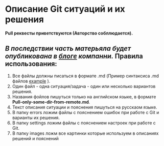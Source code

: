 Описание Git ситуаций и их решения
====================
**Pull реквесты приветствуются (Авторство собллюдается).**

*В последствии часть матерьяла будет опубликована в [блоге][howto] компанни.*
Правила использования:
--------------------
1. Все файлы должны писаться в формате .md (Пример синтаксиса .md файлов [example][syntax] ).
2. Один файл - одна ситуация/задача - один или несколько вариантов решения.
2. Названия фойлов пишуться только на английском языке, в формате **Pull-only-some-dir-from-remote.md**.
3. Текст описания ситуации и пояснения пишуться на русскаом языке. 
4. В папку errors ложим файлы с пояснением ошибок при работе с Git и варианты их решения.
5. В папку settings ложим файлы с пояснением настроек при работе с Git. 
6. В папку images ложм все картинки которые используем в описаниях решений и пояснений

[syntax]: https://github.com/fletcher/MultiMarkdown/blob/master/Documentation/Markdown%20Syntax.md  "Git MarkDown syntax"
[howto]: http://howto.memcrab.com
